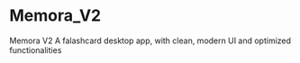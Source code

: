 # Memora_V2
Memora V2
A falashcard desktop app, with clean, modern UI and optimized functionalities
